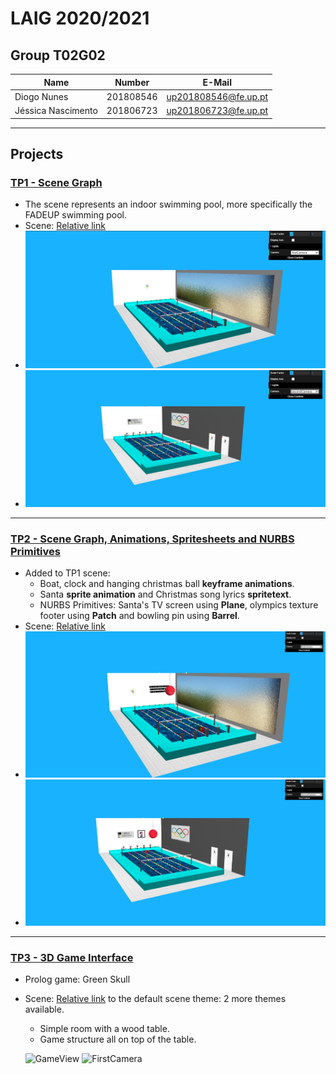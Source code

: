 # LAIG 2020/2021

## Group T02G02
| Name               | Number    | E-Mail               |
| ------------------ | --------- | -------------------- |
| Diogo Nunes        | 201808546 | up201808546@fe.up.pt |
| Jéssica Nascimento | 201806723 | up201806723@fe.up.pt |

----

## Projects

### [TP1 - Scene Graph](TP1)

* The scene represents an indoor swimming pool, more specifically the FADEUP swimming pool. 
* Scene: [Relative link](TP1/scenes/demo.xml)
* ![TP1FirstCamera](TP1/screenshots/firstCamera.png)
* ![TP1SecondCamera](TP1/screenshots/secondCamera.png)

-----

### [TP2 - Scene Graph, Animations, Spritesheets and NURBS Primitives](TP2)
* Added to TP1 scene:
    - Boat, clock and hanging christmas ball **keyframe animations**.
    - Santa **sprite animation** and Christmas song lyrics **spritetext**.
    - NURBS Primitives: Santa's TV screen using **Plane**, olympics texture footer using **Patch** and bowling pin using **Barrel**.
* Scene: [Relative link](TP2/scenes/LAIG_TP2_T2_G02.xml)
* ![TP2FirstCamera](TP2/screenshots/firstCamera.png)
* ![TP2SecondCamera](TP2/screenshots/secondCamera.png)

----

### [TP3 - 3D Game Interface](TP3)
* Prolog game: Green Skull
- Scene: [Relative link](TP3/scenes/wood.xml) to the default scene theme: 2 more themes available.
  - Simple room with a wood table.
  - Game structure all on top of the table.

  ![GameView](TP3/screenshots/gameView.png)
  ![FirstCamera](TP3/screenshots/firstCamera.png)


